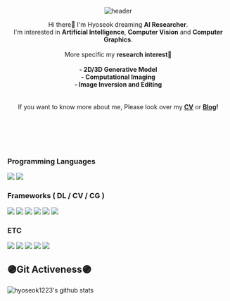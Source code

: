 <div align=center>

![header](https://capsule-render.vercel.app/api?type=rect&color=292d3e&height=300&section=header&text=HyoSeok&fontSize=90&fontColor=ae82cf)

Hi there👋 I'm Hyoseok dreaming **AI Researcher**.<br> I'm interested in **Artificial Intelligence**, **Computer Vision** and **Computer Graphics**. 
<br><br> More specific my **research interest**🔎
    <br><br>
    **- 2D/3D Generative Model<br>
    - Computational Imaging<br>
    - Image Inversion and Editing<br>**
<br><br>
If you want to know more about me, Please look over my **[CV](https://drive.google.com/file/d/1EwILxhlRNZkyqOU0VWK-9bbeeKI3JV_3/view?usp=share_link)** or **[Blog](https://hyoseok-personality.tistory.com/)!**
</div> 

<br><br><br><br>


<div align=left>
  
### Programming Languages
<img src="https://img.shields.io/badge/Python-3776AB?style=flat-plastic&logo=Python&logoColor=white"/>
<img src="https://img.shields.io/badge/C++-00599C?style=flat-plastic&logo=cplusplus&logoColor=white"/>
<br>
    
    
### Frameworks ( DL / CV / CG )
<img src="https://img.shields.io/badge/Pytorch-EE4C2C?style=flat-plastic&logo=Pytorch&logoColor=white"/>
<img src="https://img.shields.io/badge/Pytorch Lightning-792EE5?style=flat-plastic&logo=Pytorch Lightning&logoColor=white"/>
<img src="https://img.shields.io/badge/Pytorch 3d-A100FF?style=flat-plastic&logoColor=white"/>
<img src="https://img.shields.io/badge/OpenGL-5586A4?style=flat-plastic&logo=OpenGL&logoColor=white"/>
<img src="https://img.shields.io/badge/OpenCV-5C3EE8?style=flat-plastic&logo=OpenCV&logoColor=white"/>
<img src="https://img.shields.io/badge/MMlab_Framework-0000FF?style=flat-plastic&logoColor=white"/>
<br>
    
    
### ETC
<img src="https://img.shields.io/badge/Wandb-FFBE00?style=flat-plastic&logo=Weightsandbiases&logoColor=white"/>
<img src="https://img.shields.io/badge/Gradio-F36D00?style=flat-plastic&logoColor=white"/>
<img src="https://img.shields.io/badge/Streamlit-FF4B4B?style=flat-plastic&logo=Streamlit&logoColor=white"/>
<img src="https://img.shields.io/badge/Docker-2496ED?style=flat-plastic&logo=Docker&logoColor=white"/>
<img src="https://img.shields.io/badge/MySQL-4479A1?style=flat-plastic&logo=MySQL&logoColor=white"/>




## **🟣Git Activeness🟣**
![hyoseok1223's github stats](https://github-readme-stats.vercel.app/api?username=hyoseok1223&show_icons=true&theme=material-palenight)
</div> 
<!-- https://github.com/anuraghazra/github-readme-stats/blob/master/themes/README.md 테마 모음 -->
<!--
[![Hits](https://hits.seeyoufarm.com/api/count/incr/badge.svg?url=https%3A%2F%2Fgithub.com%2Fhyoseok1223&count_bg=%2379C83D&title_bg=%23555555&icon=&icon_color=%23E7E7E7&title=hits&edge_flat=false)](https://hits.seeyoufarm.com)
-->
<!--
**hyoseok1223/hyoseok1223** is a ✨ _special_ ✨ repository because its `README.md` (this file) appears on your GitHub profile.

Here are some ideas to get you started:

- 🔭 I’m currently working on ...
- 🌱 I’m currently learning ...
- 👯 I’m looking to collaborate on ...
- 🤔 I’m looking for help with ...
- 💬 Ask me about ...
- 📫 How to reach me: ...
- 😄 Pronouns: ...
- ⚡ Fun fact: ...


### 📞Contact📞
<a href="mailto:dlgytjr99999@kookmin.ac.kr">
    <img src="https://img.shields.io/badge/Gmail-d14836?style=flat&logo=Gmail&logoColor=white"/></a>&nbsp 
</a>
<br><br>

-->
